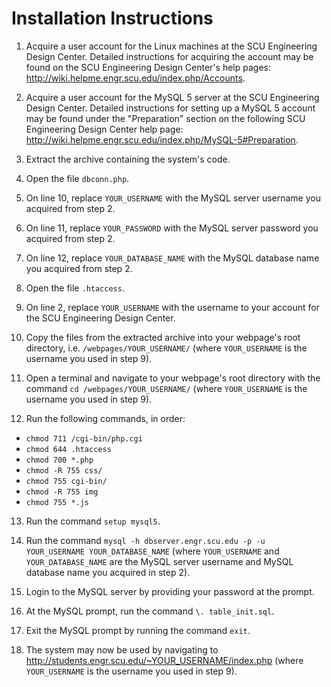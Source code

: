 # Installation Instructions  
1. Acquire a user account for the Linux machines at the SCU Engineering Design Center. Detailed instructions for acquiring the account may be found on the SCU Engineering Design Center's help pages: <http://wiki.helpme.engr.scu.edu/index.php/Accounts>.

2. Acquire a user account for the MySQL 5 server at the SCU Engineering Design Center. Detailed instructions for setting up a MySQL 5 account may be found under the "Preparation" section on the following SCU Engineering Design Center help page: <http://wiki.helpme.engr.scu.edu/index.php/MySQL-5#Preparation>.

3. Extract the archive containing the system's code. 

4. Open the file `dbconn.php`.

5. On line 10, replace `YOUR_USERNAME` with the MySQL server username you acquired from step 2.

6. On line 11, replace `YOUR_PASSWORD` with the MySQL server password you acquired from step 2.

7. On line 12, replace `YOUR_DATABASE_NAME` with the MySQL database name you acquired from step 2.

8. Open the file `.htaccess`.

9. On line 2, replace `YOUR_USERNAME` with the username to your account for the SCU Engineering Design Center. 

10. Copy the files from the extracted archive into your webpage's root directory, i.e. `/webpages/YOUR_USERNAME/` (where `YOUR_USERNAME` is the username you used in step 9).

11. Open a terminal and navigate to your webpage's root directory with the command `cd /webpages/YOUR_USERNAME/` (where `YOUR_USERNAME` is the username you used in step 9).

12. Run the following commands, in order: 
- `chmod 711 /cgi-bin/php.cgi`
- `chmod 644 .htaccess`
- `chmod 700 *.php`
- `chmod -R 755 css/`
- `chmod 755 cgi-bin/`
- `chmod -R 755 img`
- `chmod 755 *.js`
13. Run the command `setup mysql5`.

14. Run the command `mysql -h dbserver.engr.scu.edu -p -u YOUR_USERNAME YOUR_DATABASE_NAME` (where `YOUR_USERNAME` and `YOUR_DATABASE_NAME` are the MySQL server username and MySQL database name you acquired in step 2).

15. Login to the MySQL server by providing your password at the prompt. 

16. At the MySQL prompt, run the command `\. table_init.sql`. 

17. Exit the MySQL prompt by running the command `exit`. 

18. The system may now be used by navigating to <http://students.engr.scu.edu/~YOUR_USERNAME/index.php> (where `YOUR_USERNAME` is the username you used in step 9).